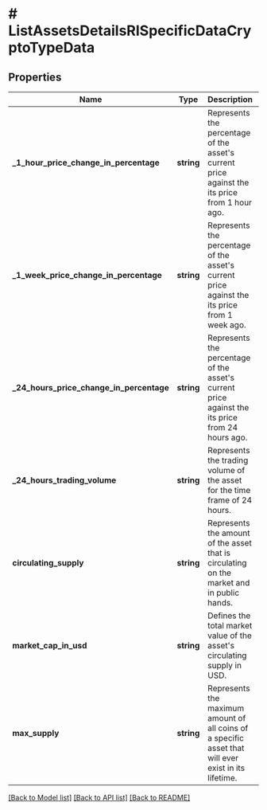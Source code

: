 # # ListAssetsDetailsRISpecificDataCryptoTypeData

## Properties

Name | Type | Description | Notes
------------ | ------------- | ------------- | -------------
**_1_hour_price_change_in_percentage** | **string** | Represents the percentage of the asset&#39;s current price against the its price from 1 hour ago. |
**_1_week_price_change_in_percentage** | **string** | Represents the percentage of the asset&#39;s current price against the its price from 1 week ago. |
**_24_hours_price_change_in_percentage** | **string** | Represents the percentage of the asset&#39;s current price against the its price from 24 hours ago. |
**_24_hours_trading_volume** | **string** | Represents the trading volume of the asset for the time frame of 24 hours. |
**circulating_supply** | **string** | Represents the amount of the asset that is circulating on the market and in public hands. |
**market_cap_in_usd** | **string** | Defines the total market value of the asset&#39;s circulating supply in USD. |
**max_supply** | **string** | Represents the maximum amount of all coins of a specific asset that will ever exist in its lifetime. |

[[Back to Model list]](../../README.md#models) [[Back to API list]](../../README.md#endpoints) [[Back to README]](../../README.md)
